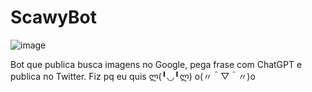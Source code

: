# ScawyBot

![image](https://github.com/Amarakk/ScawyBot/assets/53926463/edca20a7-6c5f-47b4-a0d2-094ff9a425d8)

Bot que publica busca imagens no Google, pega frase com ChatGPT e publica no Twitter.
Fiz pq eu quis ლ(╹◡╹ლ) o(〃＾▽＾〃)o
